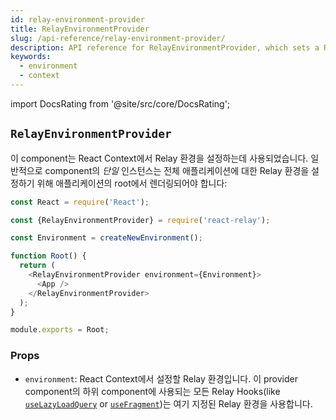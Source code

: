 ```yaml
---
id: relay-environment-provider
title: RelayEnvironmentProvider
slug: /api-reference/relay-environment-provider/
description: API reference for RelayEnvironmentProvider, which sets a Relay environment in React context
keywords:
  - environment
  - context
---
```


import DocsRating from '@site/src/core/DocsRating';

## `RelayEnvironmentProvider`

이 component는 React Context에서 Relay 환경을 설정하는데 사용되었습니다. 일반적으로 component의 *단일* 인스턴스는 전체 애플리케이션에 대한 Relay 환경을 설정하기 위해 애플리케이션의 root에서 렌더링되어야 합니다:

```js
const React = require('React');

const {RelayEnvironmentProvider} = require('react-relay');

const Environment = createNewEnvironment();

function Root() {
  return (
    <RelayEnvironmentProvider environment={Environment}>
      <App />
    </RelayEnvironmentProvider>
  );
}

module.exports = Root;
```

### Props

* `environment`: React Context에서 설정할 Relay 환경입니다. 이 provider component의 하위 component에 사용되는 모든 Relay Hooks(like [`useLazyLoadQuery`](../use-lazy-load-query) or [`useFragment`](../use-fragment))는 여기 지정된 Relay 환경을 사용합니다.

<DocsRating/>
